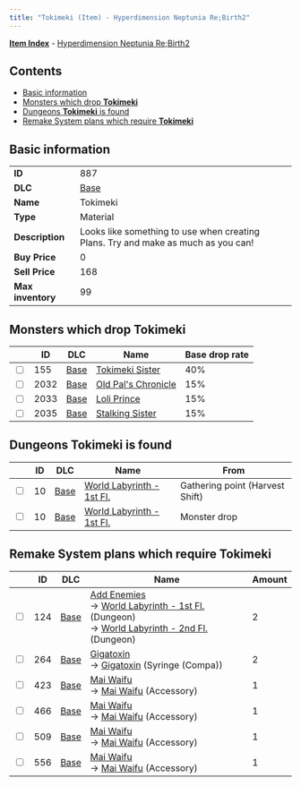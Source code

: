 ```yaml
---
title: "Tokimeki (Item) - Hyperdimension Neptunia Re;Birth2"
---
```


[**Item Index**](/neptunia/rb2/item/index.html) - [Hyperdimension Neptunia Re;Birth2](/neptunia/rb2)

## Contents

- [Basic information](#basic-information)
- [Monsters which drop **Tokimeki**](#monsters-which-drop-tokimeki)
- [Dungeons **Tokimeki** is found](#dungeons-tokimeki-is-found)
- [Remake System plans which require **Tokimeki**](#remake-system-plans-which-require-tokimeki)

## Basic information

|   |   |
| -- | -- |
| **ID** | 887 |
| **DLC** | [Base](/neptunia/rb2/dlc/0-base.html) |
| **Name** | Tokimeki |
| **Type** | Material |
| **Description** | Looks like something to use when creating Plans. Try and make as much as you can! |
| **Buy Price** | 0 |
| **Sell Price** | 168 |
| **Max inventory** | 99 |

## Monsters which drop **Tokimeki**

|    | ID | DLC | Name | Base drop rate |
| -- | -- | --- | ---- | -------------- |
| <input type="checkbox" id="rb2-monster-0-155" class="trackbox" /> | 155 | [Base](/neptunia/rb2/dlc/0-base.html) | [Tokimeki Sister](/neptunia/rb2/monster/0-155-tokimeki-sister.html) | 40% |
| <input type="checkbox" id="rb2-monster-0-2032" class="trackbox" /> | 2032 | [Base](/neptunia/rb2/dlc/0-base.html) | [Old Pal's Chronicle](/neptunia/rb2/monster/0-2032-old-pals-chronicle.html) | 15% |
| <input type="checkbox" id="rb2-monster-0-2033" class="trackbox" /> | 2033 | [Base](/neptunia/rb2/dlc/0-base.html) | [Loli Prince](/neptunia/rb2/monster/0-2033-loli-prince.html) | 15% |
| <input type="checkbox" id="rb2-monster-0-2035" class="trackbox" /> | 2035 | [Base](/neptunia/rb2/dlc/0-base.html) | [Stalking Sister](/neptunia/rb2/monster/0-2035-stalking-sister.html) | 15% |

## Dungeons **Tokimeki** is found

|    | ID | DLC | Name | From |
| -- | -- | --- | ---- | ---- |
| <input type="checkbox" id="rb2-dungeon-0-10" class="trackbox" /> | 10 | [Base](/neptunia/rb2/dlc/0-base.html) | [World Labyrinth - 1st Fl.](/neptunia/rb2/dungeon/0-10-world-labyrinth-1st-fl.html) | Gathering point (Harvest Shift) |
| <input type="checkbox" id="rb2-dungeon-0-10" class="trackbox" /> | 10 | [Base](/neptunia/rb2/dlc/0-base.html) | [World Labyrinth - 1st Fl.](/neptunia/rb2/dungeon/0-10-world-labyrinth-1st-fl.html) | Monster drop |

## Remake System plans which require **Tokimeki**

|    | ID | DLC | Name | Amount |
| -- | -- | --- | ---- | ------ |
| <input type="checkbox" id="rb2-remake-0-124" class="trackbox" /> | 124 | [Base](/neptunia/rb2/dlc/0-base.html) | [Add Enemies](/neptunia/rb2/remake/0-124-add-enemies.html)<br />→ [World Labyrinth - 1st Fl.](/neptunia/rb2/dungeon/0-10-world-labyrinth-1st-fl.html) (Dungeon)<br />→ [World Labyrinth - 2nd Fl.](/neptunia/rb2/dungeon/0-11-world-labyrinth-2nd-fl.html) (Dungeon) | 2 |
| <input type="checkbox" id="rb2-remake-0-264" class="trackbox" /> | 264 | [Base](/neptunia/rb2/dlc/0-base.html) | [Gigatoxin](/neptunia/rb2/remake/0-264-gigatoxin.html)<br />→ [Gigatoxin](/neptunia/rb2/item/0-1233-gigatoxin.html) (Syringe (Compa)) | 2 |
| <input type="checkbox" id="rb2-remake-0-423" class="trackbox" /> | 423 | [Base](/neptunia/rb2/dlc/0-base.html) | [Mai Waifu](/neptunia/rb2/remake/0-423-mai-waifu.html)<br />→ [Mai Waifu](/neptunia/rb2/item/0-2340-mai-waifu.html) (Accessory) | 1 |
| <input type="checkbox" id="rb2-remake-0-466" class="trackbox" /> | 466 | [Base](/neptunia/rb2/dlc/0-base.html) | [Mai Waifu](/neptunia/rb2/remake/0-466-mai-waifu.html)<br />→ [Mai Waifu](/neptunia/rb2/item/0-2397-mai-waifu.html) (Accessory) | 1 |
| <input type="checkbox" id="rb2-remake-0-509" class="trackbox" /> | 509 | [Base](/neptunia/rb2/dlc/0-base.html) | [Mai Waifu](/neptunia/rb2/remake/0-509-mai-waifu.html)<br />→ [Mai Waifu](/neptunia/rb2/item/0-2456-mai-waifu.html) (Accessory) | 1 |
| <input type="checkbox" id="rb2-remake-0-556" class="trackbox" /> | 556 | [Base](/neptunia/rb2/dlc/0-base.html) | [Mai Waifu](/neptunia/rb2/remake/0-556-mai-waifu.html)<br />→ [Mai Waifu](/neptunia/rb2/item/0-2523-mai-waifu.html) (Accessory) | 1 |